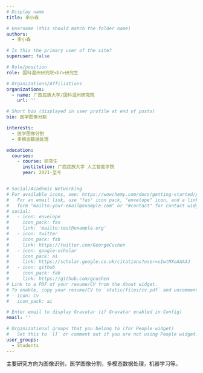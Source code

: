 ```yaml
---
# Display name
title: 李小森

# Username (this should match the folder name)
authors:
  - 李小森

# Is this the primary user of the site?
superuser: false

# Role/position
role: 国科温州研究院<br>研究生

# Organizations/Affiliations
organizations:
  - name: 广西民族大学/国科温州研究院
    url: ''

# Short bio (displayed in user profile at end of posts)
bio: 医学图像分割

interests:
  - 医学图像分割
  - 多模态数据处理

education:
  courses:
    - course: 研究生
      institution: 广西民族大学 人工智能学院
      year: 2021-至今


# Social/Academic Networking
# For available icons, see: https://wowchemy.com/docs/getting-started/page-builder/#icons
#   For an email link, use "fas" icon pack, "envelope" icon, and a link in the
#   form "mailto:your-email@example.com" or "#contact" for contact widget.
# social:
#   - icon: envelope
#     icon_pack: fas
#     link: 'mailto:test@example.org'
#   - icon: twitter
#     icon_pack: fab  
#     link: https://twitter.com/GeorgeCushen
#   - icon: google-scholar
#     icon_pack: ai
#     link: https://scholar.google.co.uk/citations?user=sIwtMXoAAAAJ
#   - icon: github
#     icon_pack: fab
#     link: https://github.com/gcushen
# Link to a PDF of your resume/CV from the About widget.
# To enable, copy your resume/CV to `static/files/cv.pdf` and uncomment the lines below.
# - icon: cv
#   icon_pack: ai 

# Enter email to display Gravatar (if Gravatar enabled in Config)
email: ''

# Organizational groups that you belong to (for People widget)
#   Set this to `[]` or comment out if you are not using People widget.
user_groups:
  - Students
---
```


主要研究方向为图像识别，医学图像分割，多模态数据处理，机器学习等。
